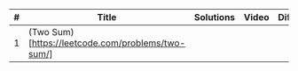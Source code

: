 |  #  |      Title     |   Solutions   | Video  | Difficulty  | Tag                   
|-----|----------------|---------------|--------|-------------|-------------
|1|(Two Sum)[https://leetcode.com/problems/two-sum/]|
